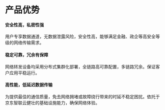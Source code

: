 # 产品优势

#### 安全性高，私密性强
用户专享数据通道，无数据泄露风险，安全性高，能够满足金融、政企等高安全等级的网络传输需求。
#### 稳定可靠，冗余有保障
网络转发设备均采用分布式集群化部署，全链路高可靠配置，多链路冗余。保证客户应用平稳运行。
#### 高性能，低延迟数据传输
为提供最佳的通信质量，免去网络拥堵或故障绕行带来的时延不稳定困扰。依托于京东智联云健壮的基础设施能力，确保网络体验。
